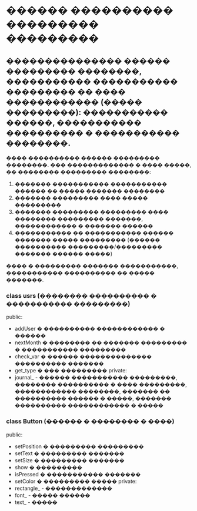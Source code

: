 # ������ ���������� ��������� ���������

## ��������������� ������ ��������� ��������, ����������� ����������� ��������� �� ���� ������������ (����� ���������): ����������� ������, ����������� ���������� � ����������� ��������.

���� ���������� ������ ��������� ��������. ��� ������������� � ���� �����, �� �������� ��������� ��������:
1. ������� ����������� ����������� ������ �� ����� ������� ��������
2. ������� ��������� ���� ����� ���������
3. ������� ��������� ��������� ���� �������� ��������� �������,
������������ � ������� ������
4. ����������� �� ����������� ������ ������� ����� ��������� (������ ���������� ���������/��������� ������� ������ �����)

���� � ��������� ������� �����������, ����������� ���������� �� ����� �������.

### class usrs (�������� ���������� � ����������� ���������)
   public:
- addUser � ���������� ������������ � ������
- nextMonth � �������� �� ������� ��������� � ����������� ���������
- check_var � ������ �������������� ���������� �������
- get_type � ��� ���������
   private:
- journal_ - ������ ����������� ���������, �������� ���������� � ���� ���������, ������������ ��������, ������� �� ���������� ������ � �����, ������� ���������� ������������ � �����

### class Button (������ � �������� � ����)
   public:
- setPosition � ��������� ���������
- setText � ��������� �������
- setSize � ��������� �������
- show � ���������
- isPressed � ����������� �������
- setColor � ��������� �����
   private:
- rectangle_ - �������������
- font_ - ����� ������
- text_ - �����
